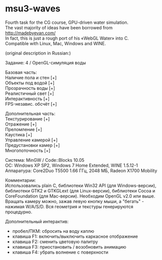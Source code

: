 msu3-waves
==========

Fourth task for the CG course, GPU-driven water simulation.<br/>
The vast majority of ideas have been borrowed from http://madebyevan.com/<br/>
In fact, this is just a rough port of his «WebGL Water» into C.<br/>
Compatible with Linux, Mac, Windows and WINE.<br/>

(original description in Russian:)

Задание:               4 / OpenGL-симуляция воды

Базовая часть:<br/>
  Наличие пола и стен [+]<br/>
  Объекты под водой   [+]<br/>
  Прозрачность воды   [+]<br/>
  Реалистичный свет   [+]<br/>
  Интерактивность     [+]<br/>
  FPS-независ. обсчёт [+]<br/>

Дополнительная часть:<br/>
  Текстурирование     [+]<br/>
  Отражение           [+]<br/>
  Преломление         [+]<br/>
  Каустика            [+]<br/>
  Управление камерой  [+]<br/>
  Предустановки камер [+]<br/>
  Многопоточность     [+]<br/>

Система:               MinGW / Code::Blocks 10.05<br/>
ОС:                    Windows XP SP2, Windows 7 Home Extended, WINE 1.5.12-1<br/>
Аппаратура:            Core2Duo T5500 1.66 ГГц, 2048 МБ, Radeon X1700 Mobility<br/>

Комментарии:<br/>
Использовались plain C, библиотеки Win32 API (для Windows-версии), библиотеки
GTK2 и GTKGLext (для Linux-версии), библиотеки Cocoa и CoreFoundation (для
Mac-версии). Необходим OpenGL v2.0 или выше.
Вращать камеру можно, зажав левую кнопку мыши, а "бегать" - нажимая W/A/S/D.
Вся геометрия и текстуры генерируются процедурно.

Дополнительный интерактив:<br/>
  - пробел/ПКМ: сбросить на воду каплю<br/>
  - клавиша F1: включить/выключить каркасное отображение<br/>
  - клавиша F2: сменить цветовую палитру<br/>
  - клавиша F3: приостановить / возобновить анимацию<br/>
  - клавиша F4: убрать волнение с поверхности<br/>
